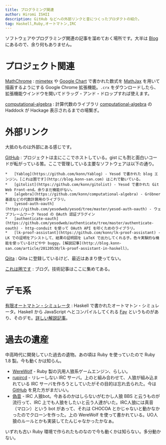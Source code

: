 ```yaml
---
title: プログラミング関連
author: Hiromi ISHII
description: GitHub などへの外部リンクと昔につくったプロダクトの紹介。
tag: Haskell,Ruby,オートマトン,IRC
---
```


ソフトウェアやプログラミング関連の記事を溜めておく場所です。大半は [Blog](http://blog.konn-san.com) にあるので、余り何もありません。

プロジェクト関連
==============
[MathChrome](https://github.com/konn/MathChrome)
:    [mimetex](http://www.forkosh.com/mimetex.html) や [Google Chart](https://developers.google.com/chart/) で書かれた数式を [MathJax](http://www.mathjax.org/) を用いて描画するようにする Google Chrome 拡張機能。`.crx` をダウンロードしたら、拡張機能ウインドウを開いてドラッグ・アンド・ドロップすれば使えます。

[computational-algebra](doc/computational-algebra/)
:    計算代数のライブラリ [computational-algebra](https://github.com/konn/computational-algebra) の Haddock が Hackage 表示されるまでの場繋ぎ。

外部リンク
========
大抵のものは外部にある感じです。

[GitHub](https://github.com/konn/)
:    プロジェクトは主にここでホストしている。gist にも割と面白いコードが転がっている筈。ここで管理している主要なソフトウェアは以下の通り。

    *   [Yablog](https://github.com/konn/Yablog) - Yesod で書かれた blog エンジン。[これは圏です](http://blog.konn-san.com) はこれで動いている。
	*   [gitolist](https://github.com/konn/gitolist) - Yesod で書かれた Git Web Front-end。余りまだ機能がない。
	*   [algebra](https://github.com/konn/computational-algebra) - Gröbner 基底などの代数計算用のライブラリ。
	*   [yesod-auth-oauth](https://github.com/yesodweb/yesod/tree/master/yesod-auth-oauth) - ウェブフレームワーク Yesod の OAuth 認証プラグイン
	*   [authenticate-oauth](https://github.com/yesodweb/authenticate/tree/master/authenticate-oauth) - http-conduit を使って OAuth API を叩くためのライブラリ。
	*   [lk-proof-assistant](https://github.com/konn/lk-proof-assistant) - LK での証明をアシストして、結果の証明図を LaTeX で出力してくれる子。色々実験的な機能を使っているけどやや buggy。[解説記事](http://blog.konn-san.com/article/20120530/lk-proof-assistant-in-haskell)。
 
[Qiita](http://qiita.com/users/mr_konn)
:    Qiita に登録しているけど、最近はあまり使ってない。

[これは圏です](http://blog.konn-san.com)
:    ブログ。技術記事はここに集めてある。

デモ系
=====
[有限オートマトン・シミュレータ](./automaton/)
:    Haskell で書かれたオートマトン・シミュレータ。Haskell から JavaScript へとコンパイルしてくれる [Fay](http://fay-lang.org/) というものがあり、そのデモ。[詳しい解説記事](http://blog.konn-san.com/article/20121225/fay-introduction)。

過去の遺産
=========
中高時代に開発していた過去の遺物。あの頃は Ruby を使っていたので Ruby 1.8 製。今も動くかは知らん。

* [WereWolf](./ruby/werewolf/) - Ruby 製の汎用人狼系ゲームエンジン、らしい。
* [rupircd](./ruby/rupircd) - リレーしない IRC サーバ。上のと組み合わせて、人狼が組み込まれている IRC サーバを作ろうとしていたがその目的は忘れ去られた。今は [GitHub](https://github.com/konn/rupircd) を見た方がまだいい。
* [偽音](./ruby/gionbot/) - IRC 人狼bot。今あるのかはしらないがむかし人狼 BBS と云うものが流行って、IRC 上でも人狼をしたいと云う人達がいた。IRC人狼には真音（マロン）という bot があって、それは CHOCOA とかじゃないと動かなかったのでクローンを作った。上の WereWolf を使って書かれている。UO人狼のルールとかも実装してたんじゃなかったかなぁ。

いずれも古い Ruby 環境で作られたものなので今も動くかは知らない。多分動かない。
